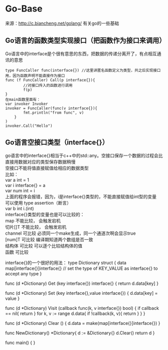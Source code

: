 # Go-Base
来源：http://c.biancheng.net/golang/
有关go的一些基础

## Go语言的函数类型实现接口（把函数作为接口来调用）
Go语言中的interface是个很有意思的东西，把数据的传递分离开了，有点相互通讯的意思

    type FuncCaller func(interface{}) //这里讲匿名函数定义为类型，共之后实现接口用，因为函数声明不能直接作为接口    
    func (f FuncCaller) Call(p interface{}){
            //对接口传入的函数进行调用
            f(p)
    }
    在main函数里面有：
    var invoker Invoker
    invoker = FuncCaller(func(v interface{}){
            fmt.println("from func", v)
        }
    )
    invoker.Call("Hello")
    
## Go语言空接口类型（interface{}）
go语言中的interface{}相当于c++中的std::any。空接口保存一个数据的过程会比直接用数据对应的类型保存数据稍慢  
空接口不能将值直接赋值给相应的数据类型  
比如：  
    var a int = 1  
    var i interface{} = a  
    var num int = i  
    上面的程序会报错，因为，i是interface{}类型的，不能直接赋值给int型的变量  
    可以使用 type assertion（断言）  
    var b int i.(int)  
interface{}类型的变量也是可以比较的：  
    map 不能比较， 会触发宕机  
    切片[]T 不能比较， 会触发宕机  
    channel 可比较 必须同一个make生成，同一个通道次啊会显示true  
    [num]T  可比较 编译期知道两个数组是否一致  
    结构体  可比较 可以逐个比较结构体的值  
    函数     可比较  

interface{}的一个很好的用法：
    type Dictionary struct {
	data map[interface{}]interface{} // set the type of KEY_VALUE as interface{} to accept any type
}

func (d *Dictionary) Get (key interface{}) interface{} {
	return d.data[key]
}

func (d *Dictionary) Set (key interface{},value interface{}) {
	d.data[key] = value
}

func (d *Dictionary) Visit (callback func(k, v interface{}) bool)  {
	if callback == nil{
		return
	}
	for k, v := range d.data{
		if !callback(k, v){
			return
		}
	}
}

func (d *Dictionary) Clear ()  {
	d.data = make(map[interface{}]interface{})
}

func NewDictionary() *Dictionary{
	d := &Dictionary{}
	d.Clear()
	return d
}


func main() {
}
    
    
    
    
